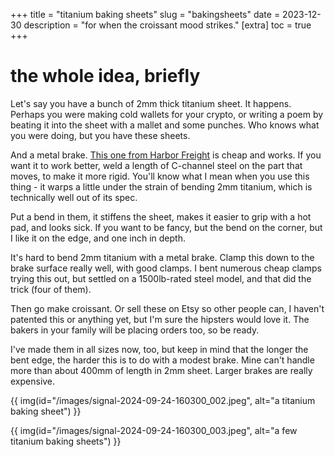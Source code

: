 +++
title = "titanium baking sheets"
slug = "bakingsheets"
date = 2023-12-30
description = "for when the croissant mood strikes."
[extra]
  toc = true
+++

# the whole idea, briefly
Let's say you have a bunch of 2mm thick titanium sheet. It happens. Perhaps you were making cold wallets for your crypto, or writing a poem by beating it into the sheet with a mallet and some punches. Who knows what you were doing, but you have these sheets.

And a metal brake. [This one from Harbor Freight](https://www.harborfreight.com/30-inch-bending-brake-67240.html) is cheap and works. If you want it to work better, weld a length of C-channel steel on the part that moves, to make it more rigid. You'll know what I mean when you use this thing - it warps a little under the strain of bending 2mm titanium, which is technically well out of its spec.

Put a bend in them, it stiffens the sheet, makes it easier to grip with a hot pad, and looks sick. If you want to be fancy, but the bend on the corner, but I like it on the edge, and one inch in depth.

It's hard to bend 2mm titanium with a metal brake. Clamp this down to the brake surface really well, with good clamps. I bent numerous cheap clamps trying this out, but settled on a 1500lb-rated steel model, and that did the trick (four of them).

Then go make croissant. Or sell these on Etsy so other people can, I haven't patented this or anything yet, but I'm sure the hipsters would love it. The bakers in your family will be placing orders too, so be ready.

I've made them in all sizes now, too, but keep in mind that the longer the bent edge, the harder this is to do with a modest brake. Mine can't handle more than about 400mm of length in 2mm sheet. Larger brakes are really expensive.

{{ img(id="/images/signal-2024-09-24-160300_002.jpeg", alt="a titanium baking sheet") }}

{{ img(id="/images/signal-2024-09-24-160300_003.jpeg", alt="a few titanium baking sheets") }}